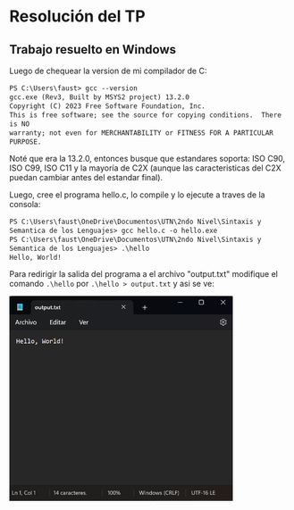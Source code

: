 # Resolución del TP
## Trabajo resuelto en Windows
Luego de chequear la version de mi compilador de C:
~~~
PS C:\Users\faust> gcc --version
gcc.exe (Rev3, Built by MSYS2 project) 13.2.0
Copyright (C) 2023 Free Software Foundation, Inc.
This is free software; see the source for copying conditions.  There is NO
warranty; not even for MERCHANTABILITY or FITNESS FOR A PARTICULAR PURPOSE.
~~~
Noté que era la 13.2.0, entonces busque que estandares soporta: ISO C90, ISO C99, ISO C11 y la mayoría de C2X (aunque las caracteristicas del C2X puedan cambiar antes del estandar final).

Luego, cree el programa hello.c, lo compile y lo ejecute a traves de la consola:
~~~
PS C:\Users\faust\OneDrive\Documentos\UTN\2ndo Nivel\Sintaxis y Semantica de los Lenguajes> gcc hello.c -o hello.exe
PS C:\Users\faust\OneDrive\Documentos\UTN\2ndo Nivel\Sintaxis y Semantica de los Lenguajes> .\hello
Hello, World!
~~~
Para redirigir la salida del programa a el archivo "output.txt" modifique el comando `.\hello` por `.\hello > output.txt` y asi se ve:

<img src="https://github.com/faustorod1/SSL/blob/main/00-CHelloWorld/Captura%20de%20Pantalla" alt="Archivo con la salida de mi programa" width="400"/>

